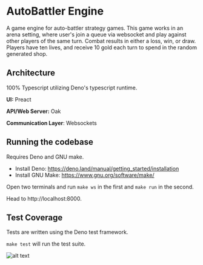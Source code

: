 
# AutoBattler Engine

A game engine for auto-battler strategy games. This game works in an arena setting, where user's join a queue via websocket and play against other players of the same turn. Combat results in either a loss, win, or draw. Players have ten lives, and receive 10 gold each turn to spend in the random generated shop.


## Architecture
100% Typescript utilizing Deno's typescript runtime.

**UI:** Preact

**API/Web Server:** Oak

**Communication Layer**: Websockets

## Running the codebase
Requires Deno and GNU make.

- Install Deno: https://deno.land/manual/getting_started/installation
- Install GNU Make: https://www.gnu.org/software/make/

Open two terminals and run `make ws` in the first and `make run` in the second.

Head to http://localhost:8000.

## Test Coverage
Tests are written using the Deno test framework. 

`make test` will run the test suite.


![alt text](https://i.imgur.com/rt6Uxbn.png)
